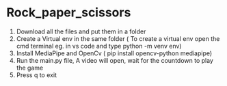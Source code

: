 # Rock_paper_scissors

1) Download all the files and put them in a folder
2) Create a Virtual env in the same folder ( To create a virtual env open the cmd terminal eg. in vs code and type python -m venv env)
3) Install MediaPipe and OpenCv ( pip install opencv-python mediapipe)
4) Run the main.py file, A video will open, wait for the countdown to play the game
5) Press q to exit
